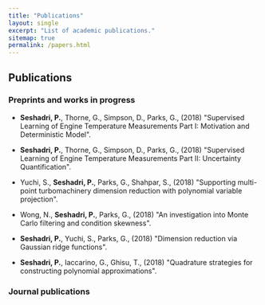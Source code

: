 ```yaml
---
title: "Publications"
layout: single
excerpt: "List of academic publications."
sitemap: true
permalink: /papers.html
---
```



## Publications

### Preprints and works in progress
- **Seshadri, P.**, Thorne, G., Simpson, D., Parks, G., (2018) "Supervised Learning of Engine Temperature Measurements Part I: Motivation and Deterministic Model".

- **Seshadri, P.**, Thorne, G., Simpson, D., Parks, G., (2018) "Supervised Learning of Engine Temperature Measurements Part II: Uncertainty Quantification".

- Yuchi, S., **Seshadri, P.**, Parks, G., Shahpar, S., (2018) "Supporting multi-point turbomachinery dimension reduction with polynomial variable projection".

- Wong, N., **Seshadri, P.**, Parks, G., (2018) "An investigation into Monte Carlo filtering and condition skewness".

- **Seshadri, P.**, Yuchi, S., Parks, G., (2018) "Dimension reduction via Gaussian ridge functions".

- **Seshadri, P.**, Iaccarino, G., Ghisu, T., (2018) "Quadrature strategies for constructing polynomial approximations".

### Journal publications
